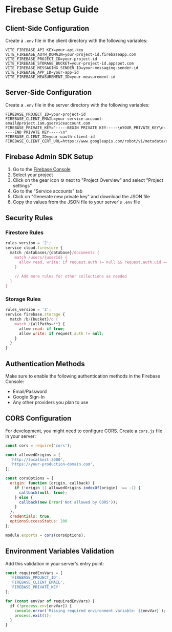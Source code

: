 # Firebase Setup Guide

## Client-Side Configuration

Create a `.env` file in the client directory with the following variables:

```env
VITE_FIREBASE_API_KEY=your-api-key
VITE_FIREBASE_AUTH_DOMAIN=your-project-id.firebaseapp.com
VITE_FIREBASE_PROJECT_ID=your-project-id
VITE_FIREBASE_STORAGE_BUCKET=your-project-id.appspot.com
VITE_FIREBASE_MESSAGING_SENDER_ID=your-messaging-sender-id
VITE_FIREBASE_APP_ID=your-app-id
VITE_FIREBASE_MEASUREMENT_ID=your-measurement-id
```

## Server-Side Configuration

Create a `.env` file in the server directory with the following variables:

```env
FIREBASE_PROJECT_ID=your-project-id
FIREBASE_CLIENT_EMAIL=your-service-account-email@project.iam.gserviceaccount.com
FIREBASE_PRIVATE_KEY="-----BEGIN PRIVATE KEY-----\nYOUR_PRIVATE_KEY\n-----END PRIVATE KEY-----\n"
FIREBASE_CLIENT_ID=your-oauth-client-id
FIREBASE_CLIENT_CERT_URL=https://www.googleapis.com/robot/v1/metadata/x509/...
```

## Firebase Admin SDK Setup

1. Go to the [Firebase Console](https://console.firebase.google.com/)
2. Select your project
3. Click on the gear icon ⚙️ next to "Project Overview" and select "Project settings"
4. Go to the "Service accounts" tab
5. Click on "Generate new private key" and download the JSON file
6. Copy the values from the JSON file to your server's `.env` file

## Security Rules

### Firestore Rules

```javascript
rules_version = '2';
service cloud.firestore {
  match /databases/{database}/documents {
    match /users/{userId} {
      allow read, write: if request.auth != null && request.auth.uid == userId;
    }
    
    // Add more rules for other collections as needed
  }
}
```

### Storage Rules

```javascript
rules_version = '2';
service firebase.storage {
  match /b/{bucket}/o {
    match /{allPaths=**} {
      allow read: if true;
      allow write: if request.auth != null;
    }
  }
}
```

## Authentication Methods

Make sure to enable the following authentication methods in the Firebase Console:
- Email/Password
- Google Sign-In
- Any other providers you plan to use

## CORS Configuration

For development, you might need to configure CORS. Create a `cors.js` file in your server:

```javascript
const cors = require('cors');

const allowedOrigins = [
  'http://localhost:3000',
  'https://your-production-domain.com',
];

const corsOptions = {
  origin: function (origin, callback) {
    if (!origin || allowedOrigins.indexOf(origin) !== -1) {
      callback(null, true);
    } else {
      callback(new Error('Not allowed by CORS'));
    }
  },
  credentials: true,
  optionsSuccessStatus: 200
};

module.exports = cors(corsOptions);
```

## Environment Variables Validation

Add this validation in your server's entry point:

```typescript
const requiredEnvVars = [
  'FIREBASE_PROJECT_ID',
  'FIREBASE_CLIENT_EMAIL',
  'FIREBASE_PRIVATE_KEY'
];

for (const envVar of requiredEnvVars) {
  if (!process.env[envVar]) {
    console.error(`Missing required environment variable: ${envVar}`);
    process.exit(1);
  }
}
```
